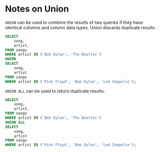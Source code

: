 # Notes on Union

`UNION` can be used to combine the results of two queries if they have identical columns and column data types. Union discards duplicate results.

```SQL
SELECT
    song,
    artist,
FROM songs
WHERE artist IN ('Bob Dylan', 'The Beatles')
UNION
SELECT
    song,
    artist
FROM songs
WHERE artist IN ('Pink Floyd', 'Bob Dylan', 'Led Zeppelin');
```

`UNION ALL` can be used to return duplicate results.

```SQL
SELECT
    song,
    artist,
FROM songs
WHERE artist IN ('Bob Dylan', 'The Beatles')
UNION ALL
SELECT
    song,
    artist
FROM songs
WHERE artist IN ('Pink Floyd', 'Bob Dylan', 'Led Zeppelin');
